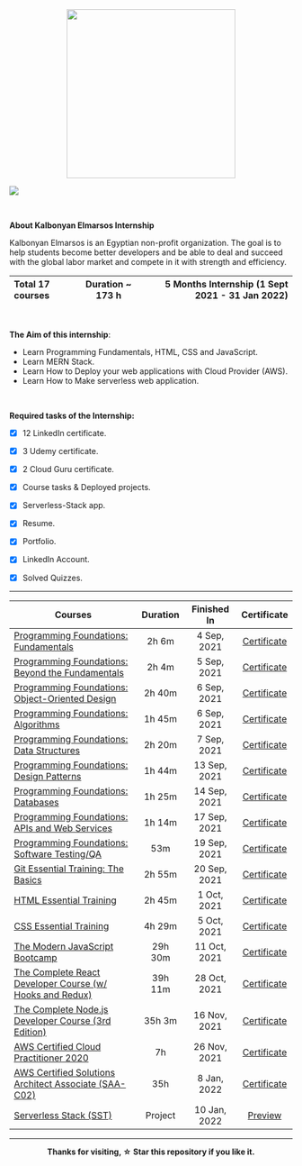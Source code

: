 <div align="center">
<img style="display: block; margin-left: auto; margin-right: auto;" src="https://i.ibb.co/wQz6010/14dea260-e1be-4e06-875b-e4cb9ba25730.jpg" width="300" /></p>
<p align="&quot;center"><a title="كالبنيان المرصوص" href="https://www.linkedin.com/company/%D9%83%D8%A7%D9%84%D8%A8%D9%86%D9%8A%D8%A7%D9%86-%D8%A7%D9%84%D9%85%D8%B1%D8%B5%D9%88%D8%B5/"><img style="display: block; margin-left: auto; margin-right: auto;" src="https://img.shields.io/badge/-Kalbonyan%20Elmarsos-0077B5?style=for-the-badge&amp;logo=Linkedin&amp;logoColor=white" /></a></div>




</br>

**About Kalbonyan Elmarsos Internship** 


Kalbonyan Elmarsos is an Egyptian non-profit organization. The goal is to help students become better developers and be able to deal and succeed with the global labor market and compete in it with strength and efficiency.

| Total 17 courses | Duration ~ 173 h | 5 Months Internship (1 Sept 2021 - 31 Jan 2022) |
| :--------------- | :--------------: | ----------------------------------------------: |


</br>

**The Aim of this internship**:

- Learn Programming Fundamentals, HTML, CSS and JavaScript.
- Learn MERN Stack.
- Learn How to Deploy your web applications with Cloud Provider (AWS).
- Learn How to Make serverless web application.

</br>

**Required tasks of the Internship:**

   - [x] 12 LinkedIn certificate.
   - [x] 3 Udemy certificate.
   - [x] 2 Cloud Guru certificate.
   - [x] Course tasks & Deployed projects.
   - [x] Serverless-Stack app.
   - [x] Resume.
   - [x] Portfolio.
   - [x] LinkedIn Account.
- [x] Solved Quizzes. 



- - - -


| Courses                                                      | Duration | Finished In  |                         Certificate                          |
| ------------------------------------------------------------ | :------: | :----------: | :----------------------------------------------------------: |
| [Programming Foundations: Fundamentals](https://github.com/ahmedsamirdev/Kalbonyan-Elmarsos/tree/main/Linkedin-Learning/01-Fundamentals) |  2h 6m   | 4 Sep, 2021  | <a href="https://github.com/ahmedsamirdev/Kalbonyan-Elmarsos/tree/main/Linkedin-Learning/01-Fundamentals#certificate">Certificate</a> |
| [Programming Foundations: Beyond the Fundamentals](https://github.com/ahmedsamirdev/Kalbonyan-Elmarsos/tree/main/02-Beyond-the-Fundamentals) |  2h 4m   | 5 Sep, 2021  | <a href="https://github.com/ahmedsamirdev/Kalbonyan-Elmarsos/tree/main/02-Beyond-the-Fundamentals/README.md#certificate">Certificate</a> |
| [Programming Foundations: Object-Oriented Design](https://github.com/ahmedsamirdev/Kalbonyan-Elmarsos/tree/main/03-Object-Oriented-Design) |  2h 40m  | 6 Sep, 2021  | <a href="https://github.com/ahmedsamirdev/Kalbonyan-Elmarsos/tree/main/03-Object-Oriented-Design/README.md#certificate">Certificate</a> |
| [Programming Foundations: Algorithms](https://github.com/ahmedsamirdev/Kalbonyan-Elmarsos/tree/main/04-Algorithms) |  1h 45m  | 6 Sep, 2021  | <a href="https://github.com/ahmedsamirdev/Kalbonyan-Elmarsos/tree/main/04-Algorithms/README.md#certificate">Certificate</a> |
| [Programming Foundations: Data Structures ](https://github.com/ahmedsamirdev/Kalbonyan-Elmarsos/tree/main/05-Data-Structures) |  2h 20m  | 7 Sep, 2021  | <a href="https://github.com/ahmedsamirdev/Kalbonyan-Elmarsos/tree/main/05-Data-Structures/README.md#certificate">Certificate</a> |
| [Programming Foundations: Design Patterns](https://github.com/ahmedsamirdev/Kalbonyan-Elmarsos/tree/main/06-Design-Patterns) |  1h 44m  | 13 Sep, 2021 | <a href="https://github.com/ahmedsamirdev/Kalbonyan-Elmarsos/tree/main/06-Design-Patterns/README.md#certificate">Certificate</a> |
| [Programming Foundations: Databases](https://github.com/ahmedsamirdev/Kalbonyan-Elmarsos/tree/main/07-Databases) |  1h 25m  | 14 Sep, 2021 | <a href="https://github.com/ahmedsamirdev/Kalbonyan-Elmarsos/tree/main/07-Databases/README.md#certificate">Certificate</a> |
| [Programming Foundations: APIs and Web Services](https://github.com/ahmedsamirdev/Kalbonyan-Elmarsos/tree/main/08-APIs-and-Web-Services) |  1h 14m  | 17 Sep, 2021 | <a href="https://github.com/ahmedsamirdev/Kalbonyan-Elmarsos/tree/main/08-APIs-and-Web-Services/README.md#certificate">Certificate</a> |
| [Programming Foundations: Software Testing/QA](https://github.com/ahmedsamirdev/Kalbonyan-Elmarsos/tree/main/09-Software-Testing-QA) |   53m    | 19 Sep, 2021 | <a href="https://github.com/ahmedsamirdev/Kalbonyan-Elmarsos/tree/main/09-Software-Testing-QA/README.md#certificate">Certificate</a> |
| [Git Essential Training: The Basics](https://github.com/ahmedsamirdev/Kalbonyan-Elmarsos/tree/main/10-Git-Essential-Training-The-Basics) |  2h 55m  | 20 Sep, 2021 | <a href="https://github.com/ahmedsamirdev/Kalbonyan-Elmarsos/tree/main/10-Git-Essential-Training-The-Basics/README.md#certificate">Certificate</a> |
| [HTML Essential Training](https://github.com/ahmedsamirdev/Kalbonyan-Elmarsos/tree/main/11-HTML-Essential-Training) |  2h 45m  | 1 Oct, 2021  | <a href="https://github.com/ahmedsamirdev/Kalbonyan-Elmarsos/tree/main/11-HTML-Essential-Training/README.md#certificate">Certificate</a> |
| [CSS Essential Training](https://github.com/ahmedsamirdev/Kalbonyan-Elmarsos/tree/main/12-CSS-Essential-Training) |  4h 29m  | 5 Oct, 2021  | <a href="https://github.com/ahmedsamirdev/Kalbonyan-Elmarsos/tree/main/12-CSS-Essential-Training/README.md#certificate">Certificate</a> |
| [The Modern JavaScript Bootcamp](https://github.com/ahmedsamirdev/Kalbonyan-Elmarsos/tree/main/13-Modern-JavaScript-Bootcamp) | 29h 30m  | 11 Oct, 2021 | <a href="https://github.com/ahmedsamirdev/Kalbonyan-Elmarsos/tree/main/13-Modern-JavaScript-Bootcamp/README.md#certificate">Certificate</a> |
| [The Complete React Developer Course (w/ Hooks and Redux)](https://github.com/ahmedsamirdev/Kalbonyan-Elmarsos/tree/main/14-Complete-React-Developer-Course) | 39h 11m  | 28 Oct, 2021 | <a href="https://github.com/ahmedsamirdev/Kalbonyan-Elmarsos/tree/main/14-Complete-React-Developer-Course/README.md#certificate">Certificate</a> |
| [The Complete Node.js Developer Course (3rd Edition)](https://github.com/ahmedsamirdev/Kalbonyan-Elmarsos/tree/main/15-Complete-Node.js-Developer-Course) |  35h 3m  | 16 Nov, 2021 | <a href="https://github.com/ahmedsamirdev/Kalbonyan-Elmarsos/tree/main/15-Complete-Node.js-Developer-Course#certificate">Certificate</a> |
| [AWS Certified Cloud Practitioner 2020](https://github.com/ahmedsamirdev/Kalbonyan-Elmarsos/tree/main/16-AWS-Certified-Cloud-Practitioner-2020) |    7h    | 26 Nov, 2021 | <a href="https://github.com/ahmedsamirdev/Kalbonyan-Elmarsos/tree/main/16-AWS-Certified-Cloud-Practitioner-2020#certificate">Certificate</a> |
| [AWS Certified Solutions Architect Associate (SAA-C02)](https://github.com/ahmedsamirdev/Kalbonyan-Elmarsos/tree/main/17-AWS-Certified-Solutions-Architect-Associate) |   35h    | 8 Jan, 2022  | <a href="https://github.com/ahmedsamirdev/Kalbonyan-Elmarsos/tree/main/17-AWS-Certified-Solutions-Architect-Associate#certificate">Certificate</a> |
| [Serverless Stack (SST)](https://github.com/ahmedsamirdev/Kalbonyan-Elmarsos/tree/main/18-Serverless-Stack-(SST)) | Project  | 10 Jan, 2022 |      [Preview](https://d3rxr44trvkza4.cloudfront.net/)       |

- - - -

<p align="center">
<b>
Thanks for visiting, ☆ Star  this repository if you like it.
</b>
  </p>

